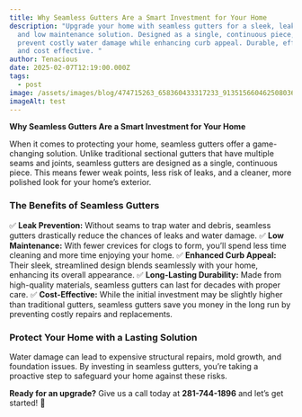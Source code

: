 ```yaml
---
title: Why Seamless Gutters Are a Smart Investment for Your Home
description: "Upgrade your home with seamless gutters for a sleek, leak free,
  and low maintenance solution. Designed as a single, continuous piece, they
  prevent costly water damage while enhancing curb appeal. Durable, efficient,
  and cost effective. "
author: Tenacious
date: 2025-02-07T12:19:00.000Z
tags:
  - post
image: /assets/images/blog/474715263_658360433317233_9135156604625080367_n.jpg
imageAlt: test
---
```




**Why Seamless Gutters Are a Smart Investment for Your Home**

When it comes to protecting your home, seamless gutters offer a game-changing solution. Unlike traditional sectional gutters that have multiple seams and joints, seamless gutters are designed as a single, continuous piece. This means fewer weak points, less risk of leaks, and a cleaner, more polished look for your home’s exterior.

### The Benefits of Seamless Gutters

✅ **Leak Prevention:** Without seams to trap water and debris, seamless gutters drastically reduce the chances of leaks and water damage.
✅ **Low Maintenance:** With fewer crevices for clogs to form, you’ll spend less time cleaning and more time enjoying your home.
✅ **Enhanced Curb Appeal:** Their sleek, streamlined design blends seamlessly with your home, enhancing its overall appearance.
✅ **Long-Lasting Durability:** Made from high-quality materials, seamless gutters can last for decades with proper care.
✅ **Cost-Effective:** While the initial investment may be slightly higher than traditional gutters, seamless gutters save you money in the long run by preventing costly repairs and replacements.

### Protect Your Home with a Lasting Solution

Water damage can lead to expensive structural repairs, mold growth, and foundation issues. By investing in seamless gutters, you’re taking a proactive step to safeguard your home against these risks.

**Ready for an upgrade?**
Give us a call today at **281-744-1896** and let’s get started! 📲
